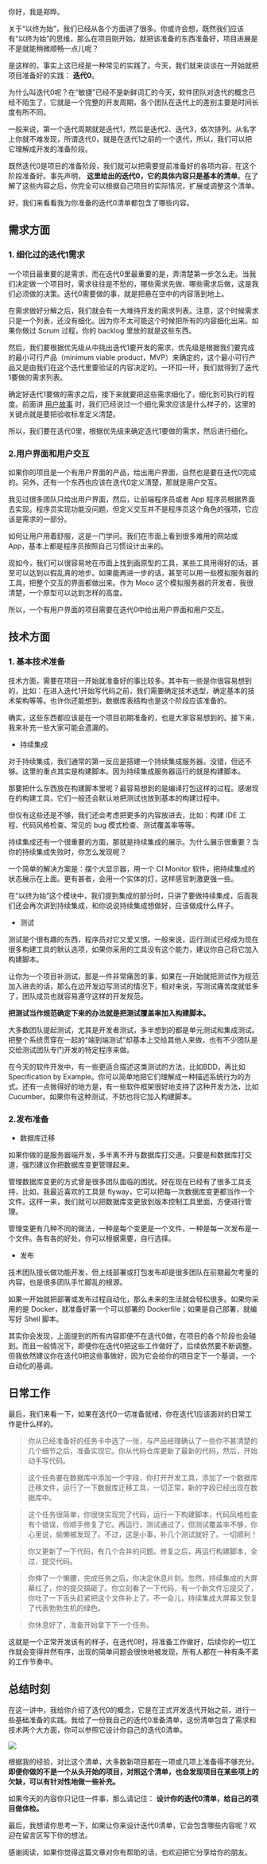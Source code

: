 你好，我是郑晔。

关于“以终为始”，我们已经从各个方面讲了很多。你或许会想，既然我们应该有“以终为始”的思维，那么在项目刚开始，就把该准备的东西准备好，项目进展是不是就能稍微顺畅一点儿呢？

是这样的，事实上这已经是一种常见的实践了。今天，我们就来谈谈在一开始就把项目准备好的实践： **迭代0**。

为什么叫迭代0呢？在“敏捷”已经不是新鲜词汇的今天，软件团队对迭代的概念已经不陌生了，它就是一个完整的开发周期，各个团队在迭代上的差别主要是时间长度有所不同。

一般来说，第一个迭代周期就是迭代1，然后是迭代2、迭代3，依次排列。从名字上你就不难发现，所谓迭代0，就是在迭代1之前的一个迭代，所以，我们可以把它理解成开发的准备阶段。

既然迭代0是项目的准备阶段，我们就可以把需要提前准备好的各项内容，在这个阶段准备好。事先声明， **这里给出的迭代0，它的具体内容只是基本的清单**。在了解了这些内容之后，你完全可以根据自己项目的实际情况，扩展或调整这个清单。

好，我们来看看我为你准备的迭代0清单都包含了哪些内容。

## 需求方面

### 1\. 细化过的迭代1需求

一个项目最重要的是需求，而在迭代0里最重要的是，弄清楚第一步怎么走。当我们决定做一个项目时，需求往往是不愁的，哪些需求先做、哪些需求后做，这是我们必须做的决策。迭代0需要做的事，就是把悬在空中的内容落到地上。

在需求做好分解之后，我们就会有一大堆待开发的需求列表。注意，这个时候需求只是一个列表，还没有细化。因为你不太可能这个时候把所有的内容细化出来。如果你做过 Scrum 过程，你的 backlog 里放的就是这些东西。

然后，我们要根据优先级从中挑出迭代1要开发的需求，优先级是根据我们要完成的最小可行产品（minimum viable product，MVP）来确定的，这个最小可行产品又是由我们在这个迭代里要验证的内容决定的。一环扣一环，我们就得到了迭代1要做的需求列表。

确定好迭代1要做的需求之后，接下来就要把这些需求细化了，细化到可执行的程度。前面讲 [用户故事](http://time.geekbang.org/column/article/75100) 时，我们已经说过一个细化需求应该是什么样子的，这里的关键点就是要把验收标准定义清楚。

所以，我们要在迭代0里，根据优先级来确定迭代1要做的需求，然后进行细化。

### 2.用户界面和用户交互

如果你的项目是一个有用户界面的产品，给出用户界面，自然也是要在迭代0完成的。另外，还有一个东西也应该在迭代0定义清楚，那就是用户交互。

我见过很多团队只给出用户界面，然后，让前端程序员或者 App 程序员根据界面去实现。程序员实现功能没问题，但定义交互并不是程序员这个角色的强项，它应该是需求的一部分。

如何让用户用着舒服，这是一门学问。我们在市面上看到很多难用的网站或 App，基本上都是程序员按照自己习惯设计出来的。

现如今，我们可以很容易地在市面上找到画原型的工具，某些工具用得好的话，甚至可以达到以假乱真的地步。如果能再进一步的话，甚至可以用一些模拟服务器的工具，把整个交互的界面都做出来。作为 Moco 这个模拟服务器的开发者，我很清楚，一个原型可以达到怎样的高度。

所以，一个有用户界面的项目需要在迭代0中给出用户界面和用户交互。

## 技术方面

### 1\. 基本技术准备

技术方面，需要在项目一开始就准备好的事比较多。其中有一些是你很容易想到的，比如：在进入迭代1开始写代码之前，我们需要确定技术选型，确定基本的技术架构等等。也许你还能想到，数据库表结构也是这个阶段应该准备的。

确实，这些东西都应该是在一个项目初期准备的，也是大家容易想到的。接下来，我来补充一些大家可能会遗漏的。

- 持续集成

对于持续集成，我们通常的第一反应是搭建一个持续集成服务器。没错，但还不够。这里的重点其实是构建脚本。因为持续集成服务器运行的就是构建脚本。

那要把什么东西放在构建脚本里呢？最容易想到的是编译打包这样的过程。感谢现在的构建工具，它们一般还会默认地把测试也放到基本的构建过程中。

但仅有这些还是不够，我们还会考虑把更多的内容放进去，比如：构建 IDE 工程、代码风格检查、常见的 bug 模式检查、测试覆盖率等等。

持续集成还有一个很重要的方面，那就是持续集成的展示。为什么展示很重要？当你的持续集成失败时，你怎么发现呢？

一个简单的解决方案是：摆个大显示器，用一个 CI Monitor 软件，把持续集成的状态展示在上面。更有甚者，会用一个实体的灯，这样感官刺激更强一些。

在“以终为始”这个模块中，我们提到集成的部分时，只讲了要做持续集成，后面我们还会再次讲到持续集成，和你说说持续集成想做好，应该做成什么样子。

- 测试

测试是个很有趣的东西，程序员对它又爱又恨。一般来说，运行测试已经成为现在很多构建工具的默认选项，如果你采用的工具没有这个能力，建议你自己将它加入构建脚本。

让你为一个项目补测试，那是一件非常痛苦的事，如果在一开始就把测试作为规范加入进去的话，那么在边开发边写测试的情况下，相对来说，写测试痛苦度就低多了，团队成员也就容易遵守这样的开发规范。

**把测试当作规范确定下来的办法就是把测试覆盖率加入构建脚本。**

大多数团队提起测试，尤其是开发者测试，多半想到的都是单元测试和集成测试。把整个系统贯穿在一起的“端到端测试”却基本上交给其他人来做，也有不少团队是交给测试团队专门开发的特定程序来做。

在今天的软件开发中，有一些更适合描述这类测试的方法，比如BDD，再比如Specification by Example。你可以简单地把它们理解成一种描述系统行为的方式。还有一点做得好的地方是，有一些软件框架很好地支持了这种开发方法，比如Cucumber。如果你有这种测试，不妨也将它加入构建脚本。

### 2.发布准备

- 数据库迁移

如果你做的是服务器端开发，多半离不开与数据库打交道。只要是和数据库打交道，强烈建议你把数据库变更管理起来。

管理数据库变更的方式曾是很多团队面临的困扰。好在现在已经有了很多工具支持，比如，我最近喜欢的工具是 flyway，它可以把每一次数据库变更都当作一个文件。这样一来，我们就可以把数据库变更放到版本控制工具里面，方便进行管理。

管理变更有几种不同的做法，一种是每个变更是一个文件，一种是每一次发布是一个文件。各有各的好处，你可以根据需要，自行选择。

- 发布

技术团队擅长做功能开发，但上线部署或打包发布却是很多团队在前期最欠考量的内容，也是很多团队手忙脚乱的根源。

如果一开始就把部署或发布过程自动化，那么未来的生活就会轻松很多。如果你采用的是 Docker，就准备好第一个可以部署的 Dockerfile；如果是自己部署，就编写好 Shell 脚本。

其实你会发现，上面提到的所有内容即便不在迭代0做，在项目的各个阶段也会碰到。而且一般情况下，即便你在迭代0把这些工作做好了，后续依然要不断调整。但我依然建议你在迭代0把这些事做好，因为它会给你的项目定下一个基调，一个自动化的基调。

## 日常工作

最后，我们来看一下，如果在迭代0一切准备就绪，你在迭代1应该面对的日常工作是什么样的。

> 你从已经准备好的任务卡中选了一张，与产品经理确认了一些你不甚清楚的几个细节之后，准备实现它。你从代码仓库更新了最新的代码，然后，开始动手写代码。

> 这个任务要在数据库中添加一个字段，你打开开发工具，添加了一个数据库迁移文件，运行了一下数据库迁移工具，一切正常，新的字段已经出现在数据库中。

> 这个任务很简单，你很快实现完了代码，运行一下构建脚本，代码风格检查有个错误，你顺手修复了它。再运行，测试通过了，但测试覆盖率不够，你心里说，偷懒被发现了。不过，这是小事，补几个测试就好了。一切顺利！

> 你又更新了一下代码，有几个合并的问题。修复之后，再运行构建脚本，全过，提交代码。

> 你伸了一个懒腰，完成任务之后，你决定休息片刻。忽然，持续集成的大屏幕红了，你的提交搞砸了。你立刻看了一下代码，有一个新文件忘提交了，你吐了一下舌头赶紧把这个文件补上了。不一会儿，持续集成大屏幕又恢复了代表勃勃生机的绿色。

> 你休息好了，准备开始拿下下一个任务。

这就是一个正常开发该有的样子，在迭代0时，将准备工作做好，后续你的一切工作就会变得井然有序，出现的简单问题会很快地被发现，所有人都在一种有条不紊的工作节奏中。

## 总结时刻

在这一讲中，我给你介绍了迭代0的概念，它是在正式开发迭代开始之前，进行一些基础准备的实践。我给了一份我自己的迭代0准备清单，这份清单包含了需求和技术两个大方面，你可以参照它设计你自己的迭代0清单。

![](https://static001.geekbang.org/resource/image/f5/99/f52c136533bb782d51f8097942561d99.jpg?wh=2284*1544)

根据我的经验，对比这个清单，大多数新项目都在一项或几项上准备得不够充分。 **即便你做的不是一个从头开始的项目，对照这个清单，也会发现项目在某些项上的欠缺，可以有针对性地做一些补充。**

如果今天的内容你只记住一件事，那么请记住： **设计你的迭代0清单，给自己的项目做体检。**

最后，我想请你思考一下，如果让你来设计迭代0清单，它会包含哪些内容呢？欢迎在留言区写下你的想法。

感谢阅读，如果你觉得这篇文章对你有帮助的话，也欢迎把它分享给你的朋友。